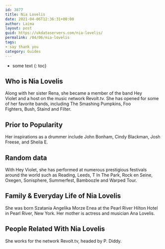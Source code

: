 ```yaml
---
id: 3877
title: Nia Lovelis
date: 2021-04-06T12:36:31+00:00
author: Laima
layout: post
guid: https://ukdataservers.com/nia-lovelis/
permalink: /04/06/nia-lovelis
tags:
- say thank you
category: Guides
---
```


* some text
{: toc}


## Who is Nia Lovelis
                  
                  
                  
Along with her sister Rena, she became a member of the band Hey Violet and a host on the music network Revolt.tv. She has opened for some of her favorite bands, including The Smashing Pumpkins, Foo Fighters, Bush, Staind and Filter.
                  
              
            
              
            
                
                
                
## Prior to Popularity
                  
                  
                  
Her inspirations as a drummer include John Bonham, Cindy Blackman, Josh Freese, and Sheila E. 
                  
              
            
              
            
                
                
                
## Random data
                  
                  
                  
With Hey Violet, she has performed at numerous prestigious festivals around the world such as Reading, Leeds, T In The Park, Rock en Seine, Oxegen, Sonisphere, Summerfest, Bamboozle and Warped Tour.  
                  
              
            
              
            
                
                
                
## Family & Everyday Life of Nia Lovelis
                  
                  
                  
She was born Szatania Angelika Morze Enea at the Pearl River Hilton Hotel in Pearl River, New York. Her mother is actress and musician Ana Lovelis.
                  
              
            
              
            
                
                
                
## People Related With Nia Lovelis
                  
                  
                  
She works for the network Revolt.tv, headed by P. Diddy.
                  
              
            
              
            
                
              
            
              
              
            
            
              
            
          
          
          